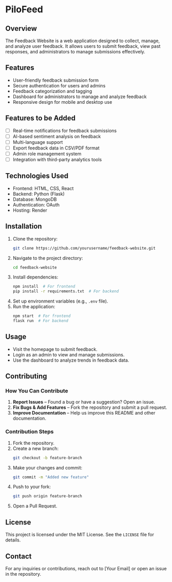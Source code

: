 # PiloFeed

## Overview
The Feedback Website is a web application designed to collect, manage, and analyze user feedback. It allows users to submit feedback, view past responses, and administrators to manage submissions effectively.

## Features
- User-friendly feedback submission form
- Secure authentication for users and admins
- Feedback categorization and tagging
- Dashboard for administrators to manage and analyze feedback
- Responsive design for mobile and desktop use

## Features to be Added
- [ ] Real-time notifications for feedback submissions
- [ ] AI-based sentiment analysis on feedback
- [ ] Multi-language support
- [ ] Export feedback data in CSV/PDF format
- [ ] Admin role management system
- [ ] Integration with third-party analytics tools

## Technologies Used
- Frontend: HTML, CSS, React
- Backend: Python (Flask)
- Database: MongoDB
- Authentication: OAuth
- Hosting: Render

## Installation
1. Clone the repository:
   ```sh
   git clone https://github.com/yourusername/feedback-website.git
   ```
2. Navigate to the project directory:
   ```sh
   cd feedback-website
   ```
3. Install dependencies:
   ```sh
   npm install  # For frontend
   pip install -r requirements.txt  # For backend
   ```
4. Set up environment variables (e.g., `.env` file).
5. Run the application:
   ```sh
   npm start  # For frontend
   flask run  # For backend
   ```

## Usage
- Visit the homepage to submit feedback.
- Login as an admin to view and manage submissions.
- Use the dashboard to analyze trends in feedback data.

## Contributing
### How You Can Contribute
1. **Report Issues** – Found a bug or have a suggestion? Open an issue.
2. **Fix Bugs & Add Features** – Fork the repository and submit a pull request.
3. **Improve Documentation** – Help us improve this README and other documentation.

### Contribution Steps
1. Fork the repository.
2. Create a new branch:
   ```sh
   git checkout -b feature-branch
   ```
3. Make your changes and commit:
   ```sh
   git commit -m "Added new feature"
   ```
4. Push to your fork:
   ```sh
   git push origin feature-branch
   ```
5. Open a Pull Request.

## License
This project is licensed under the MIT License. See the `LICENSE` file for details.

## Contact
For any inquiries or contributions, reach out to [Your Email] or open an issue in the repository.

